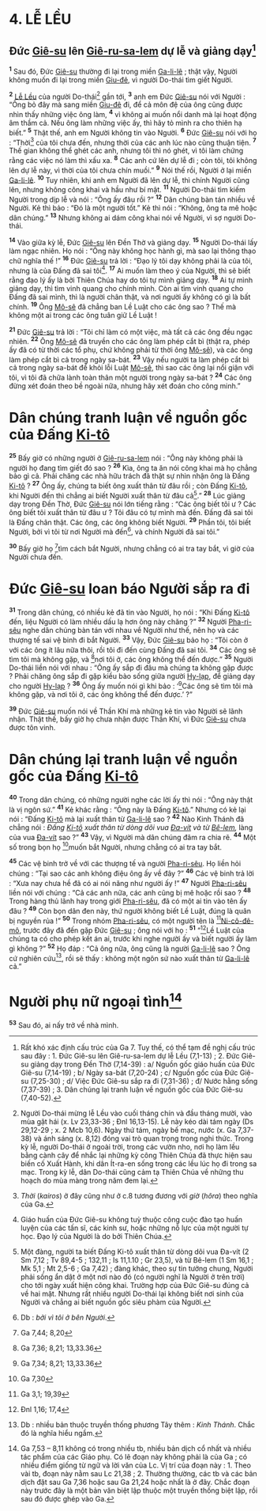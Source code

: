 # 4. LỄ LỀU

## Đức [Giê-su]() lên [Giê-ru-sa-lem]() dự lễ và giảng dạy[^1-32a3a9ca-b3db-43f1-9f9e-d40f74d8f0bd]
<sup><b>1</b></sup> Sau đó, Đức [Giê-su]() thường đi lại trong miền [Ga-li-lê]() ; thật vậy, Người không muốn đi lại trong miền [Giu-đê](), vì người Do-thái tìm giết Người.

<sup><b>2</b></sup> [Lễ Lều]() của người Do-thái[^2-32a3a9ca-b3db-43f1-9f9e-d40f74d8f0bd] gần tới, <sup><b>3</b></sup> anh em Đức [Giê-su]() nói với Người : “Ông bỏ đây mà sang miền [Giu-đê]() đi, để cả môn đệ của ông cũng được nhìn thấy những việc ông làm, <sup><b>4</b></sup> vì không ai muốn nổi danh mà lại hoạt động âm thầm cả. Nếu ông làm những việc ấy, thì hãy tỏ mình ra cho thiên hạ biết.” <sup><b>5</b></sup> Thật thế, anh em Người không tin vào Người. <sup><b>6</b></sup> Đức [Giê-su]() nói với họ : “Thời[^3-32a3a9ca-b3db-43f1-9f9e-d40f74d8f0bd] của tôi chưa đến, nhưng thời của các anh lúc nào cũng thuận tiện. <sup><b>7</b></sup> Thế gian không thể ghét các anh, nhưng tôi thì nó ghét, vì tôi làm chứng rằng các việc nó làm thì xấu xa. <sup><b>8</b></sup> Các anh cứ lên dự lễ đi ; còn tôi, tôi không lên dự lễ này, vì thời của tôi chưa chín muồi.” <sup><b>9</b></sup> Nói thế rồi, Người ở lại miền [Ga-li-lê](). <sup><b>10</b></sup> Tuy nhiên, khi anh em Người đã lên dự lễ, thì chính Người cũng lên, nhưng không công khai và hầu như bí mật. <sup><b>11</b></sup> Người Do-thái tìm kiếm Người trong dịp lễ và nói : “Ông ấy đâu rồi ?” <sup><b>12</b></sup> Dân chúng bàn tán nhiều về Người. Kẻ thì bảo : “Đó là một người tốt.” Kẻ thì nói : “Không, ông ta mê hoặc dân chúng.” <sup><b>13</b></sup> Nhưng không ai dám công khai nói về Người, vì sợ người Do-thái.

<sup><b>14</b></sup> Vào giữa kỳ lễ, Đức [Giê-su]() lên Đền Thờ và giảng dạy. <sup><b>15</b></sup> Người Do-thái lấy làm ngạc nhiên. Họ nói : “Ông này không học hành gì, mà sao lại thông thạo chữ nghĩa thế !” <sup><b>16</b></sup> Đức [Giê-su]() trả lời : “Đạo lý tôi dạy không phải là của tôi, nhưng là của Đấng đã sai tôi[^4-32a3a9ca-b3db-43f1-9f9e-d40f74d8f0bd]. <sup><b>17</b></sup> Ai muốn làm theo ý của Người, thì sẽ biết rằng đạo lý ấy là bởi Thiên Chúa hay do tôi tự mình giảng dạy. <sup><b>18</b></sup> Ai tự mình giảng dạy, thì tìm vinh quang cho chính mình. Còn ai tìm vinh quang cho Đấng đã sai mình, thì là người chân thật, và nơi người ấy không có gì là bất chính. <sup><b>19</b></sup> Ông [Mô-sê]() đã chẳng ban Lề Luật cho các ông sao ? Thế mà không một ai trong các ông tuân giữ Lề Luật !

<sup><b>21</b></sup> Đức [Giê-su]() trả lời : “Tôi chỉ làm có một việc, mà tất cả các ông đều ngạc nhiên. <sup><b>22</b></sup> Ông [Mô-sê]() đã truyền cho các ông làm phép cắt bì (thật ra, phép ấy đã có từ thời các tổ phụ, chứ không phải từ thời ông [Mô-sê]()), và các ông làm phép cắt bì cả trong ngày sa-bát. <sup><b>23</b></sup> Vậy nếu người ta làm phép cắt bì cả trong ngày sa-bát để khỏi lỗi Luật [Mô-sê](), thì sao các ông lại nổi giận với tôi, vì tôi đã chữa lành toàn thân một người trong ngày sa-bát ? <sup><b>24</b></sup> Các ông đừng xét đoán theo bề ngoài nữa, nhưng hãy xét đoán cho công minh.”


# Dân chúng tranh luận về nguồn gốc của Đấng [Ki-tô]()
<sup><b>25</b></sup> Bấy giờ có những người ở [Giê-ru-sa-lem]() nói : “Ông này không phải là người họ đang tìm giết đó sao ? <sup><b>26</b></sup> Kìa, ông ta ăn nói công khai mà họ chẳng bảo gì cả. Phải chăng các nhà hữu trách đã thật sự nhìn nhận ông là Đấng [Ki-tô]() ? <sup><b>27</b></sup> Ông ấy, chúng ta biết ông xuất thân từ đâu rồi ; còn Đấng [Ki-tô](), khi Người đến thì chẳng ai biết Người xuất thân từ đâu cả[^5-32a3a9ca-b3db-43f1-9f9e-d40f74d8f0bd].” <sup><b>28</b></sup> Lúc giảng dạy trong Đền Thờ, Đức [Giê-su]() nói lớn tiếng rằng : “Các ông biết tôi ư ? Các ông biết tôi xuất thân từ đâu ư ? Tôi đâu có tự mình mà đến. Đấng đã sai tôi là Đấng chân thật. Các ông, các ông không biết Người. <sup><b>29</b></sup> Phần tôi, tôi biết Người, bởi vì tôi từ nơi Người mà đến[^6-32a3a9ca-b3db-43f1-9f9e-d40f74d8f0bd], và chính Người đã sai tôi.”

<sup><b>30</b></sup> Bấy giờ họ [^1@-32a3a9ca-b3db-43f1-9f9e-d40f74d8f0bd]tìm cách bắt Người, nhưng chẳng có ai tra tay bắt, vì giờ của Người chưa đến.


# Đức [Giê-su]() loan báo Người sắp ra đi
<sup><b>31</b></sup> Trong dân chúng, có nhiều kẻ đã tin vào Người, họ nói : “Khi Đấng [Ki-tô]() đến, liệu Người có làm nhiều dấu lạ hơn ông này chăng ?” <sup><b>32</b></sup> Người [Pha-ri-sêu]() nghe dân chúng bàn tán với nhau về Người như thế, nên họ và các thượng tế sai vệ binh đi bắt Người. <sup><b>33</b></sup> Vậy, Đức [Giê-su]() bảo họ : “Tôi còn ở với các ông ít lâu nữa thôi, rồi tôi đi đến cùng Đấng đã sai tôi. <sup><b>34</b></sup> Các ông sẽ tìm tôi mà không gặp, và [^2@-32a3a9ca-b3db-43f1-9f9e-d40f74d8f0bd]nơi tôi ở, các ông không thể đến được.” <sup><b>35</b></sup> Người Do-thái liền nói với nhau : “Ông ấy sắp đi đâu mà chúng ta không gặp được ? Phải chăng ông sắp đi gặp kiều bào sống giữa người [Hy-lạp](), để giảng dạy cho người [Hy-lạp]() ? <sup><b>36</b></sup> Ông ấy muốn nói gì khi bảo : ‘[^3@-32a3a9ca-b3db-43f1-9f9e-d40f74d8f0bd]Các ông sẽ tìm tôi mà không gặp, và nơi tôi ở, các ông không thể đến được.’ ?”

<sup><b>39</b></sup> Đức [Giê-su]() muốn nói về Thần Khí mà những kẻ tin vào Người sẽ lãnh nhận. Thật thế, bấy giờ họ chưa nhận được Thần Khí, vì Đức [Giê-su]() chưa được tôn vinh.


# Dân chúng lại tranh luận về nguồn gốc của Đấng [Ki-tô]()
<sup><b>40</b></sup> Trong dân chúng, có những người nghe các lời ấy thì nói : “Ông này thật là vị ngôn sứ.” <sup><b>41</b></sup> Kẻ khác rằng : “Ông này là Đấng [Ki-tô]().” Nhưng có kẻ lại nói : “Đấng [Ki-tô]() mà lại xuất thân từ [Ga-li-lê]() sao ? <sup><b>42</b></sup> Nào Kinh Thánh đã chẳng nói : *Đấng [Ki-tô]() xuất thân từ dòng dõi vua [Đa-vít]() và từ [Bê-lem](),* làng của vua [Đa-vít]() sao ?” <sup><b>43</b></sup> Vậy, vì Người mà dân chúng đâm ra chia rẽ. <sup><b>44</b></sup> Một số trong bọn họ [^5@-32a3a9ca-b3db-43f1-9f9e-d40f74d8f0bd]muốn bắt Người, nhưng chẳng có ai tra tay bắt.

<sup><b>45</b></sup> Các vệ binh trở về với các thượng tế và người [Pha-ri-sêu](). Họ liền hỏi chúng : “Tại sao các anh không điệu ông ấy về đây ?” <sup><b>46</b></sup> Các vệ binh trả lời : “Xưa nay chưa hề đã có ai nói năng như người ấy !” <sup><b>47</b></sup> Người [Pha-ri-sêu]() liền nói với chúng : “Cả các anh nữa, các anh cũng bị mê hoặc rồi sao ? <sup><b>48</b></sup> Trong hàng thủ lãnh hay trong giới [Pha-ri-sêu](), đã có một ai tin vào tên ấy đâu ? <sup><b>49</b></sup> Còn bọn dân đen này, thứ người không biết Lề Luật, đúng là quân bị nguyền rủa !” <sup><b>50</b></sup> Trong nhóm [Pha-ri-sêu](), có một người tên là [^6@-32a3a9ca-b3db-43f1-9f9e-d40f74d8f0bd][Ni-cô-đê-mô](), trước đây đã đến gặp Đức [Giê-su]() ; ông nói với họ : <sup><b>51</b></sup> “[^7@-32a3a9ca-b3db-43f1-9f9e-d40f74d8f0bd]Lề Luật của chúng ta có cho phép kết án ai, trước khi nghe người ấy và biết người ấy làm gì không ?” <sup><b>52</b></sup> Họ đáp : “Cả ông nữa, ông cũng là người [Ga-li-lê]() sao ? Ông cứ nghiên cứu[^8-32a3a9ca-b3db-43f1-9f9e-d40f74d8f0bd], rồi sẽ thấy : không một ngôn sứ nào xuất thân từ [Ga-li-lê]() cả.”


# Người phụ nữ ngoại tình[^9-32a3a9ca-b3db-43f1-9f9e-d40f74d8f0bd]
<sup><b>53</b></sup> Sau đó, ai nấy trở về nhà mình.

[^1-32a3a9ca-b3db-43f1-9f9e-d40f74d8f0bd]: Rất khó xác định cấu trúc của Ga 7. Tuy thế, có thể tạm đề nghị cấu trúc sau đây : 1. Đức Giê-su lên Giê-ru-sa-lem dự lễ Lều (7,1-13) ; 2. Đức Giê-su giảng dạy trong Đền Thờ (7,14-39) : a/ Nguồn gốc giáo huấn của Đức Giê-su (7,14-19) ; b/ Ngày sa-bát (7,20-24) ; c/ Nguồn gốc của Đức Giê-su (7,25-30) ; d/ Việc Đức Giê-su sắp ra đi (7,31-36) ; đ/ Nước hằng sống (7,37-39) ; 3. Dân chúng lại tranh luận về nguồn gốc của Đức Giê-su (7,40-52).
[^2-32a3a9ca-b3db-43f1-9f9e-d40f74d8f0bd]: Người Do-thái mừng lễ Lều vào cuối tháng chín và đầu tháng mười, vào mùa gặt hái (x. Lv 23,33-36 ; Đnl 16,13-15). Lễ này kéo dài tám ngày (Ds 29,12-29 ; x. 2 Mcb 10,6). Ngày thứ tám, ngày bế mạc, nước (x. Ga 7,37-38) và ánh sáng (x. 8,12) đóng vai trò quan trọng trong nghi thức. Trong kỳ lễ, người Do-thái ở ngoài trời, trong các vườn nho, nơi họ làm lều bằng cành cây để nhắc lại những kỳ công Thiên Chúa đã thực hiện sau biến cố Xuất Hành, khi dân Ít-ra-en sống trong các lều lúc họ đi trong sa mạc. Trong kỳ lễ, dân Do-thái cũng cảm tạ Thiên Chúa về những thu hoạch do mùa màng trong năm đem lại.
[^3-32a3a9ca-b3db-43f1-9f9e-d40f74d8f0bd]: *Thời* (*kairos*) ở đây cũng như ở c.8 tương đương với *giờ* (*hôra*) theo nghĩa của Ga.
[^4-32a3a9ca-b3db-43f1-9f9e-d40f74d8f0bd]: Giáo huấn của Đức Giê-su không tuỳ thuộc công cuộc đào tạo huấn luyện của các tấn sĩ, các kinh sư, hoặc những nỗ lực của một người tự học. Đạo lý của Người là do bởi Thiên Chúa.
[^5-32a3a9ca-b3db-43f1-9f9e-d40f74d8f0bd]: Một đàng, người ta biết Đấng Ki-tô xuất thân từ dòng dõi vua Đa-vít (2 Sm 7,12 ; Tv 89,4-5 ; 132,11 ; Is 11,1.10 ; Gr 23,5), và từ Bê-lem (1 Sm 16,1 ; Mk 5,1 ; Mt 2,5-6 ; Ga 7,42) ; đàng khác, theo sự tin tưởng chung, Người phải sống ẩn dật ở một nơi nào đó (có người nghĩ là Người ở trên trời) cho tới ngày xuất hiện công khai. Trường hợp của Đức Giê-su đúng cả về hai mặt. Nhưng rất nhiều người Do-thái lại không biết nơi sinh của Người và chẳng ai biết nguồn gốc siêu phàm của Người.
[^6-32a3a9ca-b3db-43f1-9f9e-d40f74d8f0bd]: Db : *bởi vì tôi ở bên Người*.
[^8-32a3a9ca-b3db-43f1-9f9e-d40f74d8f0bd]: Db : nhiều bản thuộc truyền thống phương Tây thêm : *Kinh Thánh*. Chắc đó là nghĩa hiểu ngầm.
[^9-32a3a9ca-b3db-43f1-9f9e-d40f74d8f0bd]: Ga 7,53 – 8,11 không có trong nhiều tb, nhiều bản dịch cổ nhất và nhiều tác phẩm của các Giáo phụ. Có lẽ đoạn này không phải là của Ga ; có nhiều điểm giống từ ngữ và lời văn của Lc. Vị trí của đoạn này : 1. Theo vài tb, đoạn này nằm sau Lc 21,38 ; 2. Thường thường, các tb và các bản dịch đặt sau Ga 7,36 hoặc sau Ga 21,24 hoặc nhất là ở đây. Chắc đoạn này trước đây là một bản văn biệt lập thuộc một truyền thống biệt lập, rồi sau đó được ghép vào Ga.
[^1@-32a3a9ca-b3db-43f1-9f9e-d40f74d8f0bd]: Ga 7,44; 8,20
[^2@-32a3a9ca-b3db-43f1-9f9e-d40f74d8f0bd]: Ga 7,36; 8,21; 13,33.36
[^3@-32a3a9ca-b3db-43f1-9f9e-d40f74d8f0bd]: Ga 7,34; 8,21; 13,33.36
[^5@-32a3a9ca-b3db-43f1-9f9e-d40f74d8f0bd]: Ga 7,30
[^6@-32a3a9ca-b3db-43f1-9f9e-d40f74d8f0bd]: Ga 3,1; 19,39
[^7@-32a3a9ca-b3db-43f1-9f9e-d40f74d8f0bd]: Đnl 1,16; 17,4
